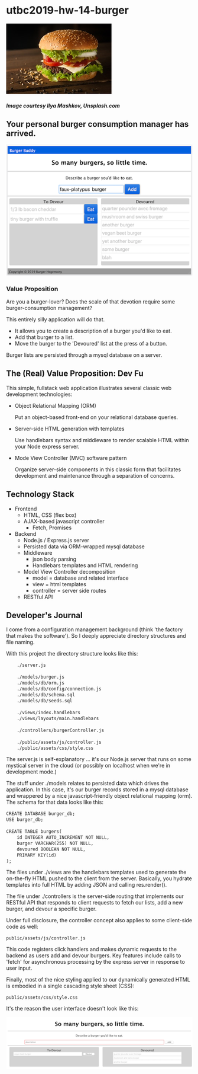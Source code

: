# utbc2019-hw-14-burger

![alt](docs/ilya-mashkov-_qxbJUr9RqI-unsplash.jpg)
##### Image courtesy Ilya Mashkov, Unsplash.com

## Your personal burger consumption manager has arrived.

![alt](docs/mvp-2.0-ui.png)

### Value Proposition

Are you a burger-lover?
Does the scale of that devotion require some burger-consumption management?

This entirely silly application will do that.

* It allows you to create a description of a burger you'd like to eat.
* Add that burger to a list.
* Move the burger to the 'Devoured' list at the press of a button.

Burger lists are persisted through a mysql database on a server.

## The (Real) Value Proposition: Dev Fu

This simple, fullstack web application illustrates several classic web development technologies:

* Object Relational Mapping (ORM)
    
    Put an object-based front-end on your relational database queries.

* Server-side HTML generation with templates
    
    Use handlebars syntax and middleware to render scalable HTML within your Node express server.

* Mode View Controller (MVC) software pattern
    
    Organize server-side components in this classic form that facilitates development and maintenance through a separation of concerns.

## Technology Stack

* Frontend
	* HTML, CSS (flex box)
	* AJAX-based javascript controller
		* Fetch, Promises
* Backend
	* Node.js / Express.js server
	* Persisted data via ORM-wrapped mysql database
	* Middleware
		* json body parsing
		* Handlebars templates and HTML rendering
	* Model View Controller decomposition
		* model = database and related interface
		* view = html templates
		* controller = server side routes
	* RESTful API

## Developer's Journal

I come from a configuration management background (think 'the factory that makes the software').  So I deeply appreciate directory structures and file naming.

With this project the directory structure looks like this:

```
	./server.js

	./models/burger.js
	./models/db/orm.js
	./models/db/config/connection.js
	./models/db/schema.sql
	./models/db/seeds.sql

	./views/index.handlebars
	./views/layouts/main.handlebars

	./controllers/burgerController.js

	./public/assets/js/controller.js
	./public/assets/css/style.css
```

The server.js is self-explanatory ... it's our Node.js server that runs on some mystical server in the cloud (or possibly on localhost when we're in development mode.)

The stuff under ./models relates to persisted data which drives the application.  In this case, it's our burger records stored in a mysql database and wrappered by a nice javascript-friendly object relational mapping (orm).  The schema for that data looks like this:

```
CREATE DATABASE burger_db;
USE burger_db;

CREATE TABLE burgers(
    id INTEGER AUTO_INCREMENT NOT NULL,
    burger VARCHAR(255) NOT NULL,
    devoured BOOLEAN NOT NULL,
    PRIMARY KEY(id)
);
```

The files under ./views are the handlebars templates used to generate the on-the-fly HTML pushed to the client from the server.  Basically, you hydrate templates into full HTML by adding JSON and calling res.render().

The file under ./controllers is the server-side routing that implements our RESTful API that responds to client requests to fetch our lists, add a new burger, and devour a specific burger.

Under full disclosure, the controller concept also applies to some client-side code as well:

```
public/assets/js/controller.js
```

This code registers click handlers and makes dynamic requests to the backend as users add and devour burgers.  Key features include calls to 'fetch' for asynchronous processing by the express server in response to user input.

Finally, most of the nice styling applied to our dynamically generated HTML is embodied in a single cascading style sheet (CSS):

```
public/assets/css/style.css
```

It's the reason the user interface doesn't look like this:

![alt](docs/mvp-ui.png)
